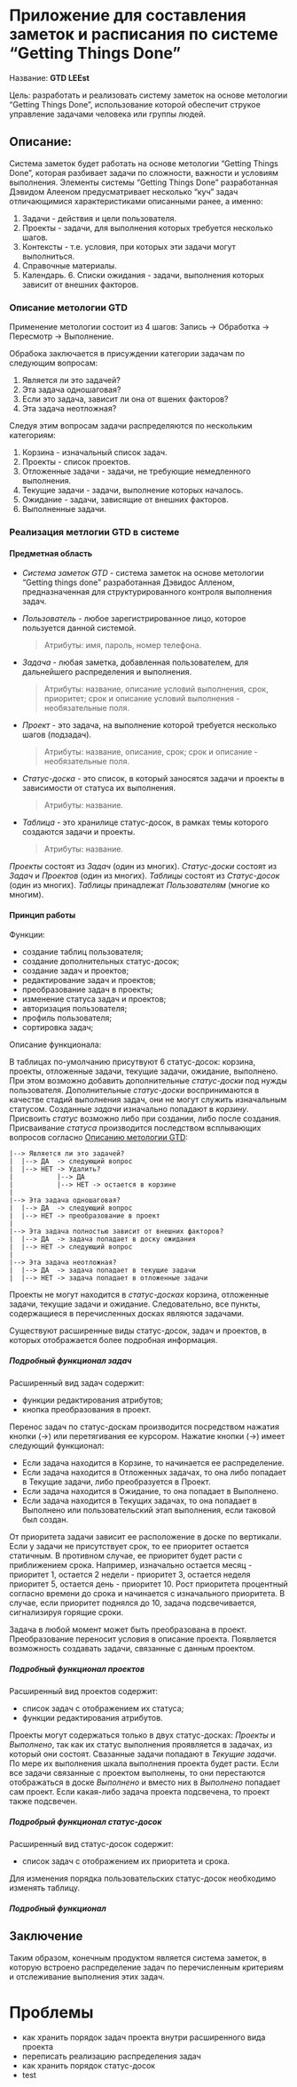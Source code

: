 # Приложение для составления заметок и расписания по системе “Getting Things Done”

Название: **GTD LEEst**

Цель: разработать и реализовать систему заметок на основе метологии “Getting Things Done”, использование которой обеспечит струкое управление задачами человека или группы людей.

## Описание:

Система заметок будет работать на основе метологии “Getting Things Done”, которая разбивает задачи по сложности, важности и условиям выполнения. Элементы системы “Getting Things Done” разработанная Дэвидом Алееном предусматривает несколько “куч” задач отличающимися характеристиками описанными ранее, а именно:

1. Задачи - действия и цели пользователя.
2. Проекты - задачи, для выполнения которых требуется несколько шагов.
3. Контексты - т.е. условия, при которых эти задачи могут выполниться.
4. Справочные материалы.
5. Календарь. 6. Списки ожидания - задачи, выполнения которых зависит от внешних факторов.

### Описание метологии GTD

Применение метологии состоит из 4 шагов:
Запись → Обработка → Пересмотр → Выполнение.

Обрабока заключается в присуждении категории задачам по следующим вопросам:

1. Является ли это задачей?
2. Эта задача одношаговая?
3. Если это задача, зависит ли она от вшених факторов?
4. Эта задача неотложная?

Следуя этим вопросам задачи распределяются по нескольким категориям:

1. Корзина - изначальный список задач.
2. Проекты - список проектов.
3. Отложенные задачи - задачи, не требующие немедленного выполнения.
4. Текущие задачи - задачи, выполнение которых началось.
5. Ожидание - задачи, зависящие от внешних факторов.
6. Выполненные задачи.

### Реализация метлогии GTD в системе

#### Предметная область

- _Система заметок GTD_ - система заметок на основе метологии “Getting things done” разработанная Дэвидос Алленом, предназначенная для структурированного контроля выполнения задач.

- _Пользователь_ - любое зарегистрированное лицо, которое пользуется данной системой.
  > Атрибуты: имя, пароль, номер телефона.
- _Задача_ - любая заметка, добавленная пользователем, для дальнейшего распределения и выполнения.
  > Атрибуты: название, описание условий выполнения, срок, приоритет; срок и описание условий выполнения - необязательные поля.
- _Проект_ - это задача, на выполнение которой требуется несколько шагов (подзадач).
  > Атрибуты: название, описание, срок; срок и описание - необязательные поля.
- _Статус-доска_ - это список, в который заносятся задачи и проекты в зависимости от статуса их выполнения.
  > Атрибуты: название.
- _Таблица_ - это хранилице статус-досок, в рамках темы которого создаются задачи и проекты.
  > Атрибуты: название.

_Проекты_ состоят из _Задач_ (один из многих).
_Статус-доски_ состоят из _Задач_ и _Проектов_ (один из многих).
_Таблицы_ состоят из _Статус-досок_ (один из многих).
_Таблицы_ принадлежат _Пользователям_ (многие ко многим).

#### Принцип работы

Функции:

- создание таблиц пользователя;
- создание дополнительных статус-досок;
- создание задач и проектов;
- редактирование задач и проектов;
- преобразование задач в проекты;
- изменение статуса задач и проектов;
- авторизация пользователя;
- профиль пользователя;
- сортировка задач;

Описание функционала:

В таблицах по-умолчанию присутвуют 6 статус-досок: корзина, проекты, отложенные задачи, текущие задачи, ожидание, выполнено. При этом возможно добавить дополнительные _статус-доски_ под нужды пользователя. Дополнительные _статус-доски_ воспринимаются в качестве стадий выполнения задач, они не могут служить изначальным статусом.
Созданные _задачи_ изначально попадают в _корзину_. Присвоить _статус_ возможно либо при создании, либо после создания.
Присваивание _статуса_ производится последством всплывающих вопросов согласно [Описанию метологии GTD](#описание-метологии-gtd):

```
|--> Является ли это задачей?
|  |--> ДА  -> следующий вопрос
|  |--> НЕТ -> Удалить?
|           |--> ДА
|           |--> НЕТ -> остается в корзине
|
|--> Эта задача одношаговая?
|  |--> ДА  -> следующий вопрос
|  |--> НЕТ -> преобразование в проект
|
|--> Эта задача полностью зависит от внешних факторов?
|  |--> ДА  -> задача попадает в доску ожидания
|  |--> НЕТ -> следующий вопрос
|
|--> Эта задача неотложная?
|  |--> ДА  -> задача попадает в текущие задачи
|  |--> НЕТ -> задача попадает в отложенные задачи
```

Проекты не могут находится в _статус-досках_ корзина, отложенные задачи, текущие задачи и ожидание. Следовательно, все пункты, содержащиеся в перечисленных досках являются задачами.

Существуют расширенные виды статус-досок, задач и проектов, в которых отображается более подробная информация.

##### Подробный функционал задач

Расширенный вид задач содержит:

- функции редактирования атрибутов;
- кнопка преобразования в проект.

Перенос задач по статус-доскам производится посредством нажатия кнопки (->) или перетягивания ее курсором.
Нажатие кнопки (->) имеет следующий функционал:

- Если задача находится в Корзине, то начинается ее распределение.
- Если задача находится в Отложенных задачах, то она либо попадает в Текущие задачи, либо преобразуется в Проект.
- Если задача находится в Ожидание, то она попадает в Выполнено.
- Если задача находится в Текущих задачах, то она попадает в Выполнено или пользовательский этап выполнения, если таковой был создан.

От приоритета задачи зависит ее расположение в доске по вертикали. Если у задачи не присутствует срок, то ее приоритет остается статичным. В противном случае, ее приоритет будет расти с приближением срока. Например, изначально остается месяц - приоритет 1, остается 2 недели - приоритет 3, остается неделя приоритет 5, остается день - приоритет 10. Рост приоритета процентный согласно времени до срока и начинается с изначального приоритета. В случае, если приоритет поднялся до 10, задача подсвечивается, сигнализируя горящие сроки.

Задача в любой момент может быть преобразована в проект. Преобразование переносит условия в описание проекта. Появляется возможность создавать задачи, связанные с данным проектом.

##### Подробный функционал проектов

Расширенный вид проектов содержит:

- список задач с отображением их статуса;
- функции редактирования атрибутов.

Проекты могут содержаться только в двух статус-досках: _Проекты_ и _Выполнено_, так как их статус выполнения проявляется в задачах, из который они состоят.
Свазанные задачи попадают в _Текущие задачи_. По мере их выполнения шкала выполнения проекта будет расти. Если все задачи связанные с проектом выполнены, то они перестаются отображаться в доске _Выполнено_ и вместо них в _Выполнено_ попадает сам проект. Если какая-либо задача проекта подсвечена, то проект также подсвечен.

##### Подробрый функционал статус-досок

Расширенный вид статус-досок содержит:

- список задач с отображением их приоритета и срока.

Для изменения порядка пользовательских статус-досок необходимо изменять таблицу.

##### Подробный функционал 

## Заключение

Таким образом, конечным продуктом является система заметок, в которую встроено распределение задач по перечисленным критериям и отслеживание выполнения этих задач.

# Проблемы
- как хранить порядок задач проекта внутри расширенного вида проекта
- переписать реализацию распределения задач
- как хранить порядок статус-досок
- test


